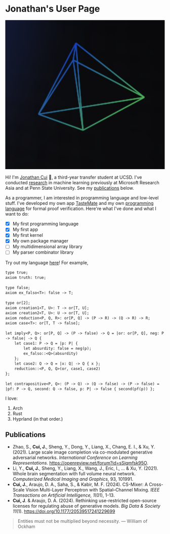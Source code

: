 # Jonathan's User Page

![](image.png)

Hi! I'm [Jonathan Cui](https://jonathancui.com/) 👋, a third-year transfer student at UCSD. I've conducted [research](https://scholar.google.com/citations?user=oRtbHw4AAAAJ&hl=en) in machine learning previously at Microsoft Research Asia and at Penn State University. See my [publications](#publications) below.

As a programmer, I am interested in programming language and low-level stuff. I've developed my own app [TasteMate](https://tastemate.pro) and my own [programming language](https://math.joncui.sh) for formal proof verification. Here're what I've done and what I want to do:
- [x] My first programming language
- [x] My first app
- [x] My first kernel
- [x] My own package manager
- [ ] My multidimensional array library
- [ ] My parser combinator library

Try out my language [here](https://math.joncui.sh)! For example,

```
type true;
axiom truth: true;

type false;
axiom ex_falso<T>: false -> T;

type or[2];
axiom creation1<T, U>: T -> or[T, U];
axiom creation2<T, U>: U -> or[T, U];
axiom reduction<P, Q, R>: or[P, Q] -> (P -> R) -> (Q -> R) -> R;
axiom case<T>: or[T, T -> false];

let imply<P, Q>: or[P, Q] -> (P -> false) -> Q = |or: or[P, Q], neg: P -> false| -> Q {
    let case1: P -> Q = |p: P| {
        let absurdity: false = neg(p);
        ex_falso::<Q>(absurdity)
    };
    let case2: Q -> Q = |x: Q| -> Q { x };
    reduction::<P, Q, Q>(or, case1, case2)
};

let contrapositive<P, Q>: (P -> Q) -> (Q -> false) -> (P -> false) = |pf: P -> Q, second: Q -> false, p: P| -> false { second(pf(p)) };
```

I love:
1. Arch
2. Rust
3. Hyprland
(in that order.)

## Publications

- Zhao, S., **Cui, J.**, Sheng, Y., Dong, Y., Liang, X., Chang, E. I., & Xu, Y. (2021). Large scale image completion via co-modulated generative adversarial networks. *International Conference on Learning Representations.* https://openreview.net/forum?id=sSjqmfsk95O.
- Li, Y., **Cui, J.**, Sheng, Y., Liang, X., Wang, J., Eric, I., ... & Xu, Y. (2021). Whole brain segmentation with full volume neural network. *Computerized Medical Imaging and Graphics*, 93, 101991.
- **Cui, J.**, Araujo, D. A., Saha, S., & Kabir, M. F. (2024). CS-Mixer: A Cross-Scale Vision Multi-Layer Perceptron with Spatial–Channel Mixing. *IEEE Transactions on Artificial Intelligence, 1*(01), 1-13.
- **Cui, J**. & Araujo, D. A. (2024). Rethinking use-restricted open-source licenses for regulating abuse of generative models. *Big Data & Society 11*(1). https://doi.org/10.1177/20539517241229699

> Entities must not be multiplied beyond necessity.
> — William of Ockham

